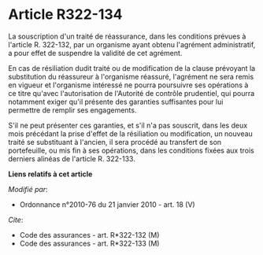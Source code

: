 # Article R322-134

La souscription d'un traité de réassurance, dans les conditions prévues à l'article R. 322-132, par un organisme ayant obtenu
l'agrément administratif, a pour effet de suspendre la validité de cet agrément.

En cas de résiliation dudit traité ou de modification de la clause prévoyant la substitution du réassureur à l'organisme
réassuré, l'agrément ne sera remis en vigueur et l'organisme intéressé ne pourra poursuivre ses opérations à ce titre qu'avec
l'autorisation de l'Autorité de contrôle prudentiel, qui pourra notamment exiger qu'il présente des garanties suffisantes
pour lui permettre de remplir ses engagements.

S'il ne peut présenter ces garanties, et s'il n'a pas souscrit, dans les deux mois précédant la prise d'effet de la
résiliation ou modification, un nouveau traité se substituant à l'ancien, il sera procédé au transfert de son portefeuille,
ou mis fin à ses opérations, dans les conditions fixées aux trois derniers alinéas de l'article R. 322-133.

**Liens relatifs à cet article**

_Modifié par_:

  - Ordonnance n°2010-76 du 21 janvier 2010 - art. 18 (V)

_Cite_:

  - Code des assurances - art. R*322-132 (M)
  - Code des assurances - art. R*322-133 (M)
